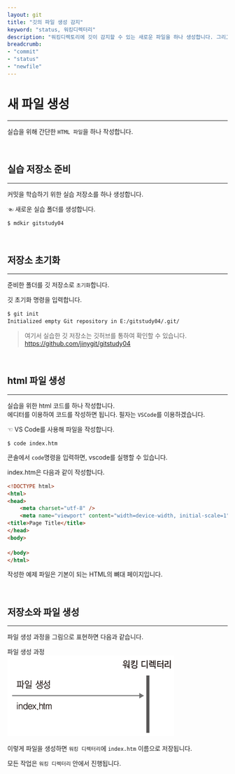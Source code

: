 ```yaml
---
layout: git
title: "깃의 파일 생성 감지"
keyword: "status, 워킹디렉터리"
description: "워킹디렉토리에 깃이 감지할 수 있는 새로운 파일을 하나 생성합니다. 그리고 상태를 확인해 보는 방법에 대해서 학습합니다."
breadcrumb:
- "commit"
- "status"
- "newfile"
---
```


# 새 파일 생성
---
실습을 위해 간단한 `HTML 파일`을 하나 작성합니다.  

<br>

## 실습 저장소 준비
---
커밋을 학습하기 위한 실습 저장소를 하나 생성합니다.  

☜ 새로운 실습 폴더를 생성합니다.
```bash
$ mdkir gitstudy04 
```

<br>

## 저장소 초기화
---
준비한 폴더를 깃 저장소로 `초기화`합니다.  

깃 초기화 명령을 입력합니다.

```bash
$ git init 
Initialized empty Git repository in E:/gitstudy04/.git/
```

> 여기서 실습한 깃 저장소는 깃허브를 통하여 확인할 수 있습니다. https://github.com/jinygit/gitstudy04

<br>

## html 파일 생성
---
실습을 위한 html 코드를 하나 작성합니다.  
에디터를 이용하여 코드를 작성하면 됩니다. 필자는 `VSCode`를 이용하겠습니다.

☜ VS Code를 사용해 파일을 작성합니다.
```
$ code index.htm 
```

콘솔에서 `code`명령을 입력하면, vscode를 실행할 수 있습니다.  

index.htm은 다음과 같이 작성합니다.  

```html
<!DOCTYPE html>
<html>
<head>
    <meta charset="utf-8" />    
    <meta name="viewport" content="width=device-width, initial-scale=1">
<title>Page Title</title>
</head>
<body>
    
</body>
</html>
```
 
작성한 예제 파일은 기본이 되는 HTML의 뼈대 페이지입니다.  

<br>

## 저장소와 파일 생성
---
파일 생성 과정을 그림으로 표현하면 다음과 같습니다.  

파일 생성 과정  
![파일 생성 과정](./img/04-3.png) 

이렇게 파일을 생성하면 `워킹 디렉터리`에 `index.htm` 이름으로 저장됩니다.  

모든 작업은 `워킹 디렉터리` 안에서 진행됩니다.  

<br>
